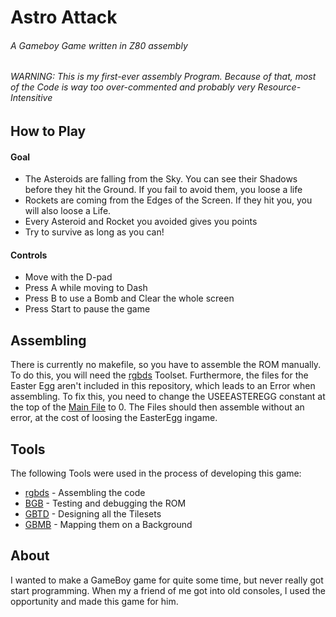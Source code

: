 Astro Attack
======
###### A Gameboy Game written in Z80 assembly

###### WARNING: This is my first-ever assembly Program. Because of that, most of the Code is way too over-commented and probably very Resource-Intensitive

How to Play
---
#### Goal
- The Asteroids are falling from the Sky. You can see their Shadows before they hit the Ground. If you fail to avoid them, you loose a life
- Rockets are coming from the Edges of the Screen. If they hit you, you will also loose a Life.
- Every Asteroid and Rocket you avoided gives you points
- Try to survive as long as you can!

#### Controls
- Move with the D-pad
- Press A while moving to Dash
- Press B to use a Bomb and Clear the whole screen
- Press Start to pause the game

Assembling
---
There is currently no makefile, so you have to assemble the ROM manually. To do this, you will need the [rgbds](https://github.com/rednex/rgbds) Toolset. Furthermore, the files for the Easter Egg aren't included in this repository, which leads to an Error when assembling. To fix this, you need to change the USEEASTEREGG constant at the top of the [Main File](src/astroattack.asm) to 0. The Files should then assemble without an error, at the cost of loosing the EasterEgg ingame.

Tools
---
The following Tools were used in the process of developing this game:
- [rgbds](https://github.com/rednex/rgbds) - Assembling the code
- [BGB](http://bgb.bircd.org/) - Testing and debugging the ROM
- [GBTD](http://www.devrs.com/gb/hmgd/gbtd.html) - Designing all the Tilesets
- [GBMB](http://www.devrs.com/gb/hmgd/gbmb.html) - Mapping them on a Background

About
---
I wanted to make a GameBoy game for quite some time, but never really got start programming. When my a friend of me got into old consoles, I used the opportunity and made this game for him.
